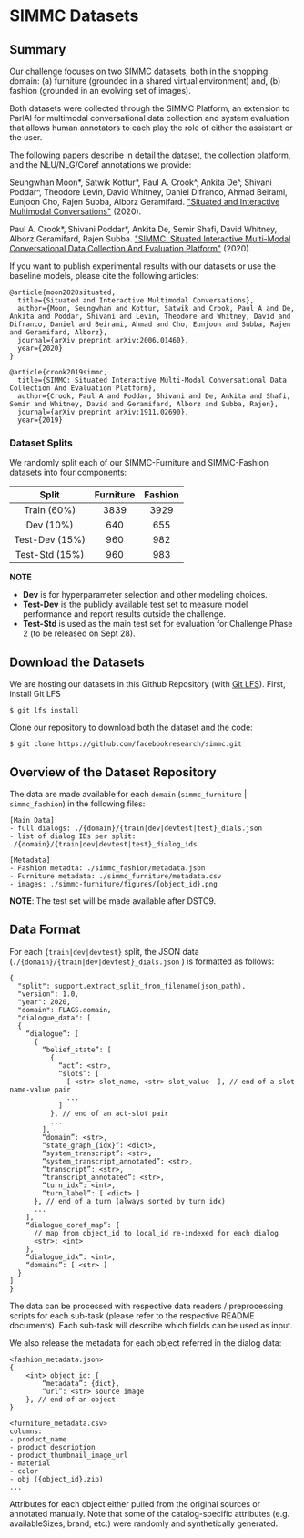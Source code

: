 # SIMMC Datasets

## Summary

Our challenge focuses on two SIMMC datasets, both in the shopping domain:
(a) furniture (grounded in a shared virtual environment) and, 
(b) fashion (grounded in an evolving set of images).   

Both datasets were collected through the SIMMC Platform, an extension to ParlAI for multimodal conversational data collection and system evaluation that allows human annotators to each play the role of either the assistant or the user.

The following papers describe in detail the dataset, the collection platform, and the NLU/NLG/Coref annotations we provide:

Seungwhan Moon*, Satwik Kottur*, Paul A. Crook^, Ankita De^, Shivani Poddar^, Theodore Levin, David Whitney, Daniel Difranco, Ahmad Beirami, Eunjoon Cho, Rajen Subba, Alborz Geramifard. ["Situated and Interactive Multimodal Conversations"](https://arxiv.org/pdf/2006.01460.pdf) (2020).

Paul A. Crook*, Shivani Poddar*, Ankita De, Semir Shafi, David Whitney, Alborz Geramifard, Rajen Subba. ["SIMMC: Situated Interactive Multi-Modal Conversational Data Collection And Evaluation Platform"](https://arxiv.org/pdf/1911.02690.pdf) (2020).

If you want to publish experimental results with our datasets or use the baseline models, please cite the following articles:
```
@article{moon2020situated,
  title={Situated and Interactive Multimodal Conversations},
  author={Moon, Seungwhan and Kottur, Satwik and Crook, Paul A and De, Ankita and Poddar, Shivani and Levin, Theodore and Whitney, David and Difranco, Daniel and Beirami, Ahmad and Cho, Eunjoon and Subba, Rajen and Geramifard, Alborz},
  journal={arXiv preprint arXiv:2006.01460},
  year={2020}
}

@article{crook2019simmc,
  title={SIMMC: Situated Interactive Multi-Modal Conversational Data Collection And Evaluation Platform},
  author={Crook, Paul A and Poddar, Shivani and De, Ankita and Shafi, Semir and Whitney, David and Geramifard, Alborz and Subba, Rajen},
  journal={arXiv preprint arXiv:1911.02690},
  year={2019}
```

### Dataset Splits

We randomly split each of our SIMMC-Furniture and SIMMC-Fashion datasets into four components:

| **Split** | **Furniture** | **Fashion** |
| :--: | :--: | :--: |
| Train (60%)   | 3839 | 3929 | 
| Dev (10%)     | 640 | 655 |
| Test-Dev (15%) | 960 | 982 |
| Test-Std (15%) | 960 | 983 |

**NOTE**
* **Dev** is for hyperparameter selection and other modeling choices.  
* **Test-Dev** is the publicly available test set to measure model performance and report results outside the challenge.  
* **Test-Std** is used as the main test set for evaluation for Challenge Phase 2 (to be released on Sept 28).

## Download the Datasets
We are hosting our datasets in this Github Repository (with [Git LFS](https://git-lfs.github.com/)).
First, install Git LFS
```
$ git lfs install
```

Clone our repository to download both the dataset and the code:
```
$ git clone https://github.com/facebookresearch/simmc.git
```

## Overview of the Dataset Repository 

The data are made available for each `domain` (`simmc_furniture` | `simmc_fashion`) in the following files:
```
[Main Data]
- full dialogs: ./{domain}/{train|dev|devtest|test}_dials.json
- list of dialog IDs per split: ./{domain}/{train|dev|devtest|test}_dialog_ids

[Metadata]
- Fashion metadta: ./simmc_fashion/metadata.json
- Furniture metadata: ./simmc_furniture/metadata.csv
- images: ./simmc-furniture/figures/{object_id}.png
```
**NOTE**: The test set will be made available after DSTC9.

## Data Format

For each `{train|dev|devtest}` split, the JSON data (`./{domain}/{train|dev|devtest}_dials.json`
) is formatted as follows:


```
{
  "split": support.extract_split_from_filename(json_path),
  "version": 1.0,
  "year": 2020,
  "domain": FLAGS.domain,
  "dialogue_data": [
  {
    “dialogue”: [
      {
        “belief_state”: [
          {
            “act”: <str>,
            “slots”: [
              [ <str> slot_name, <str> slot_value  ], // end of a slot name-value pair
              ...
            ]
          }, // end of an act-slot pair
          ...
        ],
        “domain”: <str>,
        “state_graph_{idx}”: <dict>,
        “system_transcript”: <str>,
        “system_transcript_annotated”: <str>,
        “transcript”: <str>,
        “transcript_annotated”: <str>,
        “turn_idx”: <int>,
        “turn_label”: [ <dict> ]
      }, // end of a turn (always sorted by turn_idx)
      ...
    ],
    “dialogue_coref_map”: {
      // map from object_id to local_id re-indexed for each dialog
      <str>: <int>
    },
    “dialogue_idx”: <int>,
    “domains”: [ <str> ]
  }
]
}
```
The data can be processed with respective data readers / preprocessing scripts for each sub-task (please refer to the respective README documents). Each sub-task will describe which fields can be used as input.

We also release the metadata for each object referred in the dialog data:
```
<fashion_metadata.json>
{
    <int> object_id: {
        “metadata”: {dict},
        “url”: <str> source image
    }, // end of an object
}

<furniture_metadata.csv>
columns:
- product_name
- product_description
- product_thumbnail_image_url
- material
- color
- obj ({object_id}.zip)
...
```
Attributes for each object either pulled from the original sources or annotated manually.
Note that some of the catalog-specific attributes (e.g. availableSizes, brand, etc.) were randomly and synthetically generated. 
